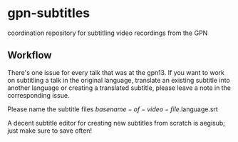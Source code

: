 gpn-subtitles
=============

coordination repository for subtitling video recordings from the GPN


Workflow
--------

There's one issue for every talk that was at the gpn13. If you want to work on subtitling a talk in the original language, translate an existing subtitle into another language or creating a translated subtitle, please leave a note in the corresponding issue.

Please name the subtitle files $basename-of-video-file.$language.srt

A decent subtitle editor for creating new subtitles from scratch is aegisub; just make sure to save often!
